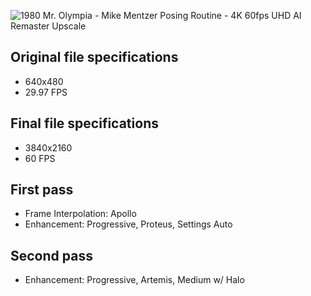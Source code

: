![1980 Mr. Olympia - Mike Mentzer Posing Routine - 4K 60fps UHD AI Remaster Upscale](https://youtu.be/clssNEkJ-CY "1980 Mr. Olympia - Mike Mentzer Posing Routine - 4K 60fps UHD AI Remaster Upscale")

## Original file specifications
* 640x480
* 29.97 FPS

## Final file specifications
* 3840x2160
* 60 FPS

## First pass
* Frame Interpolation: Apollo
* Enhancement: Progressive, Proteus, Settings Auto

## Second pass
* Enhancement: Progressive, Artemis, Medium w/ Halo
